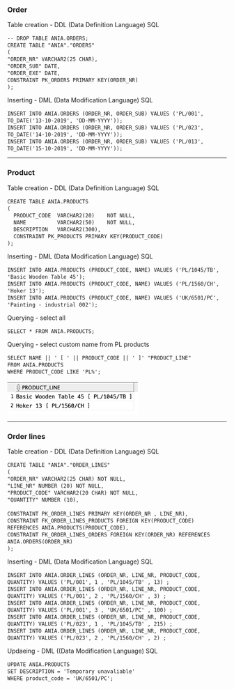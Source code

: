 ### Order
Table creation - DDL (Data Definition Language) SQL


    -- DROP TABLE ANIA.ORDERS;
    CREATE TABLE "ANIA"."ORDERS" 
    (	
    "ORDER_NR" VARCHAR2(25 CHAR), 
    "ORDER_SUB" DATE, 
    "ORDER_EXE" DATE,
    CONSTRAINT PK_ORDERS PRIMARY KEY(ORDER_NR)
    );

Inserting - DML (Data Modification Language) SQL

    INSERT INTO ANIA.ORDERS (ORDER_NR, ORDER_SUB) VALUES ('PL/001', TO_DATE('13-10-2019', 'DD-MM-YYYY'));
    INSERT INTO ANIA.ORDERS (ORDER_NR, ORDER_SUB) VALUES ('PL/023', TO_DATE('14-10-2019', 'DD-MM-YYYY'));
    INSERT INTO ANIA.ORDERS (ORDER_NR, ORDER_SUB) VALUES ('PL/013', TO_DATE('15-10-2019', 'DD-MM-YYYY'));

---

### Product
Table creation - DDL (Data Definition Language) SQL

    CREATE TABLE ANIA.PRODUCTS 
    (
      PRODUCT_CODE  VARCHAR2(20)    NOT NULL, 
      NAME          VARCHAR2(50)    NOT NULL, 
      DESCRIPTION   VARCHAR2(300), 
      CONSTRAINT PK_PRODUCTS PRIMARY KEY(PRODUCT_CODE)
    );

Inserting - DML (Data Modification Language) SQL

    INSERT INTO ANIA.PRODUCTS (PRODUCT_CODE, NAME) VALUES ('PL/1045/TB', 'Basic Wooden Table 45');
    INSERT INTO ANIA.PRODUCTS (PRODUCT_CODE, NAME) VALUES ('PL/1560/CH', 'Hoker 13');
    INSERT INTO ANIA.PRODUCTS (PRODUCT_CODE, NAME) VALUES ('UK/6501/PC', 'Painting - industrial 002');

Querying - select all

    SELECT * FROM ANIA.PRODUCTS;

Querying - select custom name from PL products

    SELECT NAME || ' [ ' || PRODUCT_CODE || ' ]' "PRODUCT_LINE"
    FROM ANIA.PRODUCTS
    WHERE PRODUCT_CODE LIKE 'PL%';


<img src="./pictures/ania01q2.png" width="300" >

---

### Order lines
Table creation - DDL (Data Definition Language) SQL

    CREATE TABLE "ANIA"."ORDER_LINES" 
    (	
    "ORDER_NR" VARCHAR2(25 CHAR) NOT NULL, 
    "LINE_NR" NUMBER (20) NOT NULL,
    "PRODUCT_CODE" VARCHAR2(20 CHAR) NOT NULL,
    "QUANTITY" NUMBER (10),

    CONSTRAINT PK_ORDER_LINES PRIMARY KEY(ORDER_NR , LINE_NR),
    CONSTRAINT FK_ORDER_LINES_PRODUCTS FOREIGN KEY(PRODUCT_CODE) REFERENCES ANIA.PRODUCTS(PRODUCT_CODE),
    CONSTRAINT FK_ORDER_LINES_ORDERS FOREIGN KEY(ORDER_NR) REFERENCES ANIA.ORDERS(ORDER_NR)
    );
    
Inserting - DML (Data Modification Language) SQL

    INSERT INTO ANIA.ORDER_LINES (ORDER_NR, LINE_NR, PRODUCT_CODE, QUANTITY) VALUES ('PL/001', 1 , 'PL/1045/TB' , 13) ;
    INSERT INTO ANIA.ORDER_LINES (ORDER_NR, LINE_NR, PRODUCT_CODE, QUANTITY) VALUES ('PL/001', 2 , 'PL/1560/CH' , 3) ;
    INSERT INTO ANIA.ORDER_LINES (ORDER_NR, LINE_NR, PRODUCT_CODE, QUANTITY) VALUES ('PL/001', 3 , 'UK/6501/PC' , 100) ;
    INSERT INTO ANIA.ORDER_LINES (ORDER_NR, LINE_NR, PRODUCT_CODE, QUANTITY) VALUES ('PL/023', 1 , 'PL/1045/TB' , 215) ;
    INSERT INTO ANIA.ORDER_LINES (ORDER_NR, LINE_NR, PRODUCT_CODE, QUANTITY) VALUES ('PL/023', 2 , 'PL/1560/CH' , 2) ;

Updaeing - DML ((Data Modification Language) SQL
    
    UPDATE ANIA.PRODUCTS 
    SET DESCRIPTION = 'Temporary unavaliable'
    WHERE product_code = 'UK/6501/PC';


